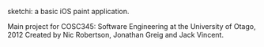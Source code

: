 sketchi: a basic iOS paint application.

Main project for COSC345: Software Engineering at the University of Otago, 2012
Created by Nic Robertson, Jonathan Greig and Jack Vincent. 
